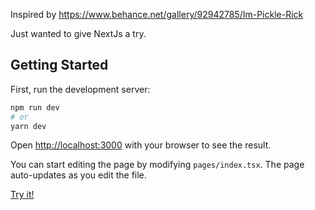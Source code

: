 Inspired by https://www.behance.net/gallery/92942785/Im-Pickle-Rick

Just wanted to give NextJs a try.

## Getting Started

First, run the development server:

```bash
npm run dev
# or
yarn dev
```

Open [http://localhost:3000](http://localhost:3000) with your browser to see the result.

You can start editing the page by modifying `pages/index.tsx`. The page auto-updates as you edit the file.

[Try it!](https://im-pickle-rick.netlify.app/)
